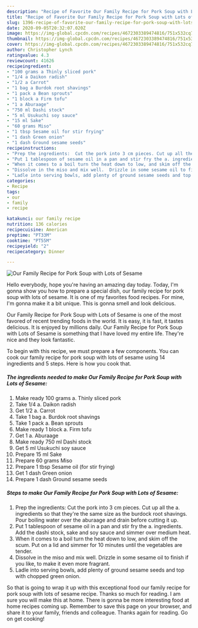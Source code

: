 ```yaml
---
description: "Recipe of Favorite Our Family Recipe for Pork Soup with Lots of Sesame"
title: "Recipe of Favorite Our Family Recipe for Pork Soup with Lots of Sesame"
slug: 1396-recipe-of-favorite-our-family-recipe-for-pork-soup-with-lots-of-sesame
date: 2020-09-05T20:32:07.020Z
image: https://img-global.cpcdn.com/recipes/4672303389474816/751x532cq70/our-family-recipe-for-pork-soup-with-lots-of-sesame-recipe-main-photo.jpg
thumbnail: https://img-global.cpcdn.com/recipes/4672303389474816/751x532cq70/our-family-recipe-for-pork-soup-with-lots-of-sesame-recipe-main-photo.jpg
cover: https://img-global.cpcdn.com/recipes/4672303389474816/751x532cq70/our-family-recipe-for-pork-soup-with-lots-of-sesame-recipe-main-photo.jpg
author: Christopher Lynch
ratingvalue: 4.3
reviewcount: 41626
recipeingredient:
- "100 grams a Thinly sliced pork"
- "1/4 a Daikon radish"
- "1/2 a Carrot"
- "1 bag a Burdok root shavings"
- "1 pack a Bean sprouts"
- "1 block a Firm tofu"
- "1 a Aburaage"
- "750 ml Dashi stock"
- "5 ml Usukuchi soy sauce"
- "15 ml Sake"
- "60 grams Miso"
- "1 tbsp Sesame oil for stir frying"
- "1 dash Green onion"
- "1 dash Ground sesame seeds"
recipeinstructions:
- "Prep the ingredients:  Cut the pork into 3 cm pieces. Cut up all the a. ingredients so that they&#39;re the same size as the burdock root shavings.  Pour boiling water over the aburaage and drain before cutting it up."
- "Put 1 tablespoon of sesame oil in a pan and stir fry the a. ingredients.  Add the dashi stock, sake and soy sauce and simmer over medium heat."
- "When it comes to a boil turn the heat down to low, and skim off the scum. Put on a lid and simmer for 10 minutes until the vegetables are tender."
- "Dissolve in the miso and mix well.  Drizzle in some sesame oil to finish if you like, to make it even more fragrant."
- "Ladle into serving bowls, add plenty of ground sesame seeds and top with chopped green onion."
categories:
- Recipe
tags:
- our
- family
- recipe

katakunci: our family recipe 
nutrition: 136 calories
recipecuisine: American
preptime: "PT33M"
cooktime: "PT55M"
recipeyield: "2"
recipecategory: Dinner

---
```



![Our Family Recipe for Pork Soup with Lots of Sesame](https://img-global.cpcdn.com/recipes/4672303389474816/751x532cq70/our-family-recipe-for-pork-soup-with-lots-of-sesame-recipe-main-photo.jpg)

Hello everybody, hope you're having an amazing day today. Today, I'm gonna show you how to prepare a special dish, our family recipe for pork soup with lots of sesame. It is one of my favorites food recipes. For mine, I'm gonna make it a bit unique. This is gonna smell and look delicious.



Our Family Recipe for Pork Soup with Lots of Sesame is one of the most favored of recent trending foods in the world. It is easy, it is fast, it tastes delicious. It is enjoyed by millions daily. Our Family Recipe for Pork Soup with Lots of Sesame is something that I have loved my entire life. They're nice and they look fantastic.


To begin with this recipe, we must prepare a few components. You can cook our family recipe for pork soup with lots of sesame using 14 ingredients and 5 steps. Here is how you cook that.

<!--inarticleads1-->

##### The ingredients needed to make Our Family Recipe for Pork Soup with Lots of Sesame:

1. Make ready 100 grams a. Thinly sliced pork
1. Take 1/4 a. Daikon radish
1. Get 1/2 a. Carrot
1. Take 1 bag a. Burdok root shavings
1. Take 1 pack a. Bean sprouts
1. Make ready 1 block a. Firm tofu
1. Get 1 a. Aburaage
1. Make ready 750 ml Dashi stock
1. Get 5 ml Usukuchi soy sauce
1. Prepare 15 ml Sake
1. Prepare 60 grams Miso
1. Prepare 1 tbsp Sesame oil (for stir frying)
1. Get 1 dash Green onion
1. Prepare 1 dash Ground sesame seeds




<!--inarticleads2-->

##### Steps to make Our Family Recipe for Pork Soup with Lots of Sesame:

1. Prep the ingredients:  Cut the pork into 3 cm pieces. Cut up all the a. ingredients so that they&#39;re the same size as the burdock root shavings.  Pour boiling water over the aburaage and drain before cutting it up.
1. Put 1 tablespoon of sesame oil in a pan and stir fry the a. ingredients.  Add the dashi stock, sake and soy sauce and simmer over medium heat.
1. When it comes to a boil turn the heat down to low, and skim off the scum. Put on a lid and simmer for 10 minutes until the vegetables are tender.
1. Dissolve in the miso and mix well.  Drizzle in some sesame oil to finish if you like, to make it even more fragrant.
1. Ladle into serving bowls, add plenty of ground sesame seeds and top with chopped green onion.




So that is going to wrap it up with this exceptional food our family recipe for pork soup with lots of sesame recipe. Thanks so much for reading. I am sure you will make this at home. There is gonna be more interesting food at home recipes coming up. Remember to save this page on your browser, and share it to your family, friends and colleague. Thanks again for reading. Go on get cooking!
